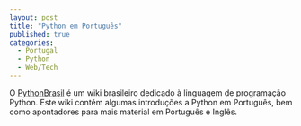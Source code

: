 ```yaml
---
layout: post
title: "Python em Português"
published: true
categories:
  - Portugal
  - Python
  - Web/Tech
---
```


O [PythonBrasil] é um wiki brasileiro dedicado à linguagem de
programação Python. Este wiki contém algumas introduções a Python em
Português, bem como apontadores para mais material em Português e
Inglês.

  [PythonBrasil]: http://www.pythonbrasil.com.br/moin.cgi/
